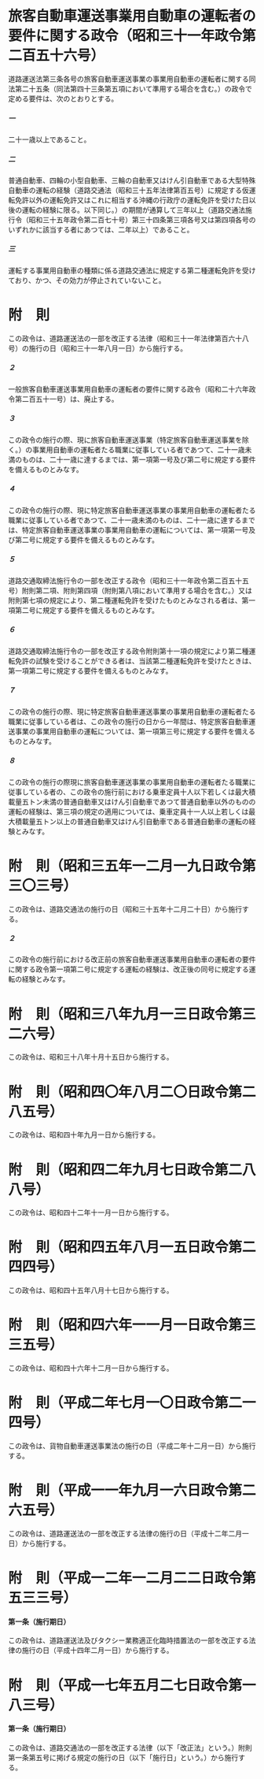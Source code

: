 # 旅客自動車運送事業用自動車の運転者の要件に関する政令（昭和三十一年政令第二百五十六号）
道路運送法第三条各号の旅客自動車運送事業の事業用自動車の運転者に関する同法第二十五条（同法第四十三条第五項において準用する場合を含む。）の政令で定める要件は、次のとおりとする。
##### 一
二十一歳以上であること。
##### 二
普通自動車、四輪の小型自動車、三輪の自動車又はけん引自動車である大型特殊自動車の運転の経験（道路交通法（昭和三十五年法律第百五号）に規定する仮運転免許以外の運転免許又はこれに相当する沖縄の行政庁の運転免許を受けた日以後の運転の経験に限る。以下同じ。）の期間が通算して三年以上（道路交通法施行令（昭和三十五年政令第二百七十号）第三十四条第三項各号又は第四項各号のいずれかに該当する者にあつては、二年以上）であること。
##### 三
運転する事業用自動車の種類に係る道路交通法に規定する第二種運転免許を受けており、かつ、その効力が停止されていないこと。
# 附　則
この政令は、道路運送法の一部を改正する法律（昭和三十一年法律第百六十八号）の施行の日（昭和三十一年八月一日）から施行する。
##### ２
一般旅客自動車運送事業用自動車の運転者の要件に関する政令（昭和二十六年政令第二百五十一号）は、廃止する。
##### ３
この政令の施行の際、現に旅客自動車運送事業（特定旅客自動車運送事業を除く。）の事業用自動車の運転者たる職業に従事している者であつて、二十一歳未満のものは、二十一歳に達するまでは、第一項第一号及び第二号に規定する要件を備えるものとみなす。
##### ４
この政令の施行の際、現に特定旅客自動車運送事業の事業用自動車の運転者たる職業に従事している者であつて、二十一歳未満のものは、二十一歳に達するまでは、特定旅客自動車運送事業の事業用自動車の運転については、第一項第一号及び第二号に規定する要件を備えるものとみなす。
##### ５
道路交通取締法施行令の一部を改正する政令（昭和三十一年政令第二百五十五号）附則第二項、附則第四項（附則第八項において準用する場合を含む。）又は附則第七項の規定により、第二種運転免許を受けたものとみなされる者は、第一項第二号に規定する要件を備えるものとみなす。
##### ６
道路交通取締法施行令の一部を改正する政令附則第十一項の規定により第二種運転免許の試験を受けることができる者は、当該第二種運転免許を受けたときは、第一項第二号に規定する要件を備えるものとみなす。
##### ７
この政令の施行の際、現に特定旅客自動車運送事業の事業用自動車の運転者たる職業に従事している者は、この政令の施行の日から一年間は、特定旅客自動車運送事業の事業用自動車の運転については、第一項第三号に規定する要件を備えるものとみなす。
##### ８
この政令の施行の際現に旅客自動車運送事業の事業用自動車の運転者たる職業に従事している者の、この政令の施行前における乗車定員十人以下若しくは最大積載量五トン未満の普通自動車又はけん引自動車であつて普通自動車以外のものの運転の経験は、第三項の規定の適用については、乗車定員十一人以上若しくは最大積載量五トン以上の普通自動車又はけん引自動車である普通自動車の運転の経験とみなす。
# 附　則（昭和三五年一二月一九日政令第三〇三号）
この政令は、道路交通法の施行の日（昭和三十五年十二月二十日）から施行する。
##### ２
この政令の施行前における改正前の旅客自動車運送事業用自動車の運転者の要件に関する政令第一項第二号に規定する運転の経験は、改正後の同号に規定する運転の経験とみなす。
# 附　則（昭和三八年九月一三日政令第三二六号）
この政令は、昭和三十八年十月十五日から施行する。
# 附　則（昭和四〇年八月二〇日政令第二八五号）
この政令は、昭和四十年九月一日から施行する。
# 附　則（昭和四二年九月七日政令第二八八号）
この政令は、昭和四十二年十一月一日から施行する。
# 附　則（昭和四五年八月一五日政令第二四四号）
この政令は、昭和四十五年八月十七日から施行する。
# 附　則（昭和四六年一一月一日政令第三三五号）
この政令は、昭和四十六年十二月一日から施行する。
# 附　則（平成二年七月一〇日政令第二一四号）
この政令は、貨物自動車運送事業法の施行の日（平成二年十二月一日）から施行する。
# 附　則（平成一一年九月一六日政令第二六五号）
この政令は、道路運送法の一部を改正する法律の施行の日（平成十二年二月一日）から施行する。
# 附　則（平成一二年一二月二二日政令第五三三号）
#### 第一条（施行期日）
この政令は、道路運送法及びタクシー業務適正化臨時措置法の一部を改正する法律の施行の日（平成十四年二月一日）から施行する。
# 附　則（平成一七年五月二七日政令第一八三号）
#### 第一条（施行期日）
この政令は、道路交通法の一部を改正する法律（以下「改正法」という。）附則第一条第五号に掲げる規定の施行の日（以下「施行日」という。）から施行する。
